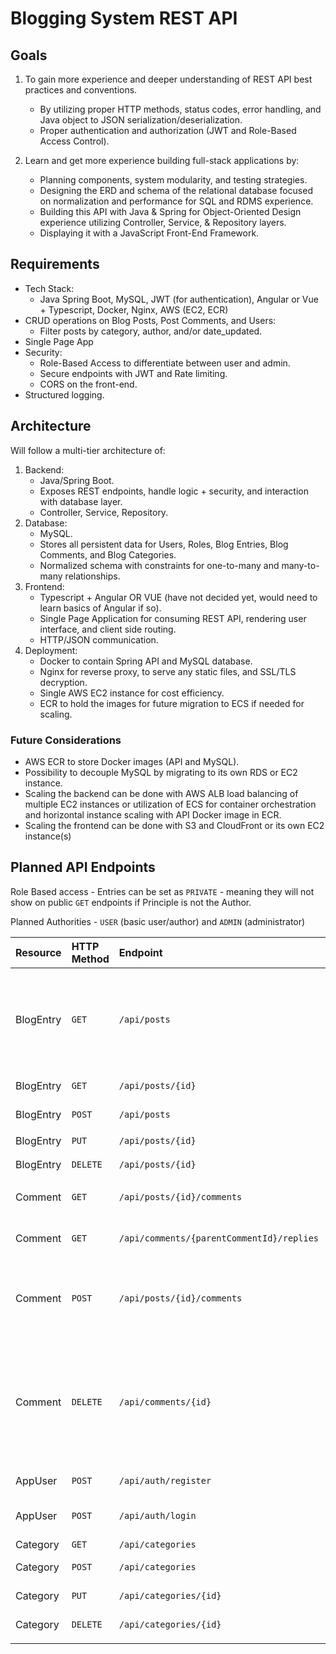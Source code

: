 # Blogging System REST API

## Goals
1. To gain more experience and deeper understanding of REST API best practices and conventions.
   * By utilizing proper HTTP methods, status codes, error handling, and Java object to JSON serialization/deserialization.
   * Proper authentication and authorization (JWT and Role-Based Access Control).
   
2. Learn and get more experience building full-stack applications by:
   * Planning components, system modularity, and testing strategies.
   * Designing the ERD and schema of the relational database focused on normalization and performance for SQL and RDMS experience.
   * Building this API with Java & Spring for Object-Oriented Design experience utilizing Controller, Service, & Repository layers.
   * Displaying it with a JavaScript Front-End Framework.

## Requirements
* Tech Stack:
  * Java Spring Boot, MySQL, JWT (for authentication), Angular or Vue + Typescript, Docker, Nginx, AWS (EC2, ECR)
* CRUD operations on Blog Posts, Post Comments, and Users:
  * Filter posts by category, author, and/or date_updated. 
* Single Page App 
* Security:
  * Role-Based Access to differentiate between user and admin.
  * Secure endpoints with JWT and Rate limiting.
  * CORS on the front-end.
* Structured logging.

## Architecture
Will follow a multi-tier architecture of:
1. Backend:
   * Java/Spring Boot.
   * Exposes REST endpoints, handle logic + security, and interaction with database layer.
   * Controller, Service, Repository.
2. Database:
   * MySQL.
   * Stores all persistent data for Users, Roles, Blog Entries, Blog Comments, and Blog Categories.
   * Normalized schema with constraints for one-to-many and many-to-many relationships.
3. Frontend:
   * Typescript + Angular OR VUE (have not decided yet, would need to learn basics of Angular if so).
   * Single Page Application for consuming REST API, rendering user interface, and client side routing. 
   * HTTP/JSON communication.
4. Deployment:
   * Docker to contain Spring API and MySQL database.
   * Nginx for reverse proxy, to serve any static files, and SSL/TLS decryption.
   * Single AWS EC2 instance for cost efficiency.
   * ECR to hold the images for future migration to ECS if needed for scaling.

### Future Considerations
* AWS ECR to store Docker images (API and MySQL).
* Possibility to decouple MySQL by migrating to its own RDS or EC2 instance.
* Scaling the backend can be done with AWS ALB load balancing of multiple EC2 instances or utilization of ECS for container orchestration and horizontal instance scaling with API Docker image in ECR.
* Scaling the frontend can be done with S3 and CloudFront or its own EC2 instance(s)

## Planned API Endpoints
Role Based access - Entries can be set as `PRIVATE` - meaning they will not show on public `GET` endpoints if Principle is not the Author.

Planned Authorities - `USER` (basic user/author) and `ADMIN` (administrator)

| Resource   | HTTP Method | Endpoint                                  | Description                                                                                                                             | Access Role           |
|:-----------|:------------|:------------------------------------------|:----------------------------------------------------------------------------------------------------------------------------------------|:----------------------|
| BlogEntry  | `GET`       | `/api/posts`                              | Retrieve all entries (with optional filters - category_id, user_id, date_updated, and/or pagination).                                   | `PUBLIC, USER, ADMIN` |
| BlogEntry | `GET`       | `/api/posts/{id}`                         | Retrieve a entry by id.                                                                                                                 | `PUBLIC, USER, ADMIN` |
| BlogEntry | `POST`      | `/api/posts`                              | Create a new entry.                                                                                                                     | `USER, ADMIN`         |                                        
| BlogEntry | `PUT`       | `/api/posts/{id}`                         | Update an entry.                                                                                                                        | `AUTHOR(USER), ADMIN` |
| BlogEntry | `DELETE`    | `/api/posts/{id}`                         | Delete an entry.                                                                                                                        | `AUTHOR(USER), ADMIN` |
| Comment    | `GET`       | `/api/posts/{id}/comments`                | Get all top-level comments for entry.                                                                                                   | `PUBLIC, USER, ADMIN` |
| Comment    | `GET`       | `/api/comments/{parentCommentId}/replies` | Get all replies to a specific comment (lazy load).                                                                                      | `PUBLIC, USER, ADMIN` |
| Comment    | `POST`      | `/api/posts/{id}/comments`                | Create a new comment (optional parentCommentId for creating a reply).                                                                   | `USER, ADMIN`         |
| Comment    | `DELETE`    | `/api/comments/{id}`                      | Delete a comment (Requires Entry Author or Admin role - Comment Author not allowed to delete due to cascade delete of unowned replies). | `AUTHOR(USER), ADMIN` |
| AppUser    | `POST`      | `/api/auth/register`                      | Register a new user account.                                                                                                            | `PUBLIC`              |
| AppUser    | `POST`      | `/api/auth/login`                         | Authenticate user and receive a JWT.                                                                                                    | `PUBLIC`              |
| Category   | `GET`       | `/api/categories`                         | Get all categories.                                                                                                                     | `PUBLIC`              |
| Category   | `POST`      | `/api/categories`                         | Create a new category.                                                                                                                  | `ADMIN`               |
| Category   | `PUT`       | `/api/categories/{id}`                    | Update a category.                                                                                                                      | `ADMIN`               |
| Category   | `DELETE`     | `/api/categories/{id}`                     | Delete a category.                                                                                                                      | `ADMIN`             |
|            |             |                                           |                                                                                                                                         |                       |
